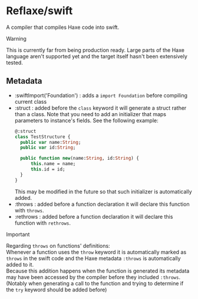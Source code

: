 # Reflaxe/swift

A compiler that compiles Haxe code into swift.

> [!WARNING]
> This is currently far from being production ready. Large parts of the Haxe language aren't supported yet and the target itself hasn't been extensively tested.

## Metadata

* :swiftImport('Foundation') : adds a `import Foundation` before compiling current class
* :struct : added before the `class` keyword it will generate a struct rather than a class. Note that you need to add an initializer that maps parameters to instance's fields. See the following example:  
  ```haxe
  @:struct 
  class TestStructure {
    public var name:String;
    public var id:String;

    public function new(name:String, id:String) {
        this.name = name;
        this.id = id;
    }
  }
  ```
  This may be modified in the future so that such initializer is automatically added.
* :throws : added before a function declaration it will declare this function with `throws`.
* :rethrows : added before a function declaration it will declare this function with `rethrows`.

> [!IMPORTANT]
> Regarding `throws` on functions' definitions:  
> Whenever a function uses the `throw` keyword it is automatically marked as `throws` in the swift code and the Haxe metadata `:throws` is automatically added to it.  
> Because this addition happens when the function is generated its metadata may have been accessed by the compiler before they included `:throws`. (Notably when generating a call to the function and trying to determine if the `try` keyword should be added before)